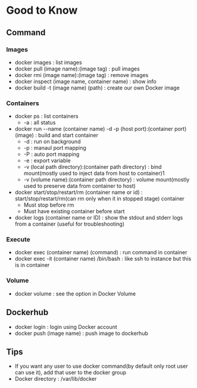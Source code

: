 # Good to Know

## Command
### Images
- docker images : list images
- docker pull (image name):(image tag) : pull images
- docker rmi (image name):(image tag) : remove images
- docker inspect (image name, container name) : show info
- docker build -t (image name) (path) : create our own Docker image

### Containers
- docker ps : list containers
  - -a : all status
- docker run --name (container name) -d -p (host port):(container port) (image) : build and start container
  - -d : run on background
  - -p : manaul port mapping
  - -P : auto port mapping 
  - -e : export variable
  - -v (local path directory):(container path directory) : bind mount(mostly used to inject data from host to container)1
  - -v (volume name):(container path directory) : volume mount(mostly used to preserve data from container to host)
- docker start/stop/restart/rm (container name or id) : start/stop/restart/rm(can rm only when it in stopped stage) container
  - Must stop before rm
  - Must have existing container before start
- docker logs (container name or ID) : show the stdout and stderr logs from a container (useful for troubleshooting)

### Execute
- docker exec (container name) (command) : run command in container
- docker exec -it (container name) /bin/bash : like ssh to instance but this is in container

### Volume
- docker volume : see the option in Docker Volume

## Dockerhub
- docker login : login using Docker account
- docker push (image name) : push image to dockerhub

## Tips
- If you want any user to use docker command(by default only root user can use it), add that user to the docker group
- Docker directory : /var/lib/docker